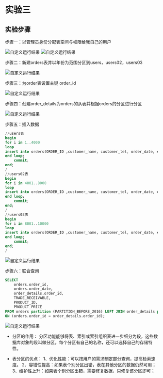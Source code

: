 # 实验三

## 实验步骤

步骤一：以管理员身份分配表空间与权限给我自己的用户

![自定义运行结果](https://github.com/LingFxxx/Oracle/raw/master/Test3/3-1.png)
![自定义运行结果](https://github.com/LingFxxx/Oracle/raw/master/Test3/3-2.png)

步骤二：新建orders表并以年份为范围分区到users，users02，users03

![自定义运行结果](https://github.com/LingFxxx/Oracle/raw/master/Test3/3-3.png)


步骤三：为order表设置主键 order_id

![自定义运行结果](https://github.com/LingFxxx/Oracle/raw/master/Test3/3-4.png)



步骤四：创建order_details为orders的从表并根据orders的分区进行分区

![自定义运行结果](https://github.com/LingFxxx/Oracle/raw/master/Test3/3-5-1.png)



步骤五：插入数据
```sql
//users表
begin
for i in 1..4000
loop   
insert into orders(ORDER_ID ,customer_name, customer_tel, order_date, employee_id, trade_receivable, discount) VALUES(i,'liujun', '158...', to_date ( '2017-10-21 10:31:32' , 'YYYY-MM-DD HH24:MI:SS' ), 007, 16, 7);
end loop;
    commit;
end;
/
//users02表
begin
for i in 4001..8000
loop   
insert into orders(ORDER_ID ,customer_name, customer_tel, order_date, employee_id, trade_receivable, discount) VALUES(i,'liujun', '158...', to_date ( '2017-10-21 10:31:32' , 'YYYY-MM-DD HH24:MI:SS' ), 007, 16, 7);
end loop;
    commit;
end;
/
//users03表
begin
for i in 8001..10000
loop   
insert into orders(ORDER_ID ,customer_name, customer_tel, order_date, employee_id, trade_receivable, discount) VALUES(i,'liujun', '158...', to_date ( '2017-10-21 10:31:32' , 'YYYY-MM-DD HH24:MI:SS' ), 007, 16, 7);
end loop;
    commit;
end;
/
```
![自定义运行结果](https://github.com/LingFxxx/Oracle/raw/master/Test3/3-7.png)


步骤六：联合查询

```sql
SELECT
    orders.order_id,
    orders.order_date,
    order_details.order_id,
    TRADE_RECEIVABLE,
    PRODUCT_ID,
    PRODUCT_PRICE
FROM orders partition (PARTITION_BEFORE_2016) LEFT JOIN order_details partition (PARTITION_BEFORE_2016)
ON (orders.order_id = order_details.order_id);
```
![自定义运行结果](https://github.com/LingFxxx/Oracle/raw/master/Test3/3-6.png)

- 分区的作用：
  分区功能能够将表、索引或索引组织表进一步细分为段，这些数据库对象的段叫做分区。每个分区有自己的名称，还可以选择自己的存储特性。
  
- 表分区的优点：
1、优化性能：可以按用户的需求制定部分查询，提高检索速度。
2、容错性提高：如果表个别分区出错，表在其他分区的数据仍然可用；
3、维护性上升：如果表个别分区出错，需要修复数据，只修复该分区即可；
